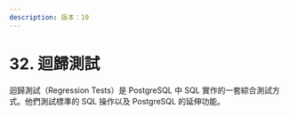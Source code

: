 ```yaml
---
description: 版本：10
---
```


# 32. 迴歸測試

迴歸測試（Regression Tests）是 PostgreSQL 中 SQL 實作的一套綜合測試方式。他們測試標準的 SQL 操作以及 PostgreSQL 的延伸功能。

